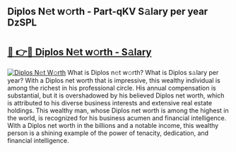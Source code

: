 ## Diplos N𝚎t w𝚘rth - Part-qKV S𝚊lary per year DzSPL

# <h2><a href="http://gc25zb4.nevu.top/?p=Diplos">🔗 👉🔴 Diplos N𝚎t w𝚘rth - S𝚊lary</a></h2>

[![Diplos N𝚎t W𝚘rth](https://i.imgur.com/Oavwk0R.jpeg)](http://gc25zb4.nevu.top/?p=Diplos)
What is Diplos n𝚎t w𝚘rth? What is Diplos s𝚊lary per year?
With a Diplos net worth that is impressive, this wealthy individual is among the richest in his professional circle. His annual compensation is substantial, but it is overshadowed by his believed Diplos net worth, which is attributed to his diverse business interests and extensive real estate holdings. This wealthy man, whose Diplos net worth is among the highest in the world, is recognized for his business acumen and financial intelligence. With a Diplos net worth in the billions and a notable income, this wealthy person is a shining example of the power of tenacity, dedication, and financial intelligence.
